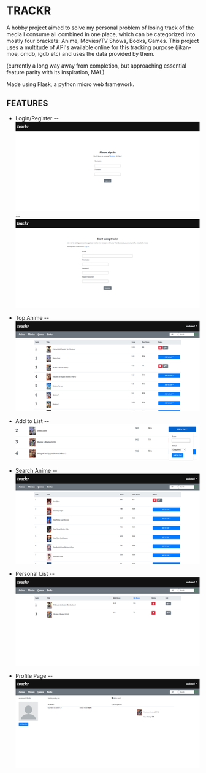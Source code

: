 # TRACKR

A hobby project aimed to solve my personal problem of losing track of the media I consume all combined in one place, which can be categorized into mostly four brackets: Anime, Movies/TV Shows, Books, Games. This project uses a multitude of API's available online for this tracking purpose (jikan-moe, omdb, igdb etc) and uses the data provided by them. 

(currently a long way away from completion, but approaching essential feature parity with its inspiration, MAL)

Made using Flask, a python micro web framework.

## FEATURES

- Login/Register 
 -- ![Login Page](screenshots/login_page.PNG)
 -- ![Register Page](screenshots/register_page.png)
 
- Top Anime
 -- ![Top Anime Page](screenshots/top_anime.png)

- Add to List
 -- ![Add to List dropdown](screenshots/add_to_list.png)

- Search Anime
 -- ![Search Results Page](screenshots/search_page.png)

- Personal List
 -- ![Personal List Page](screenshots/personal_list.png)

- Profile Page
 -- ![Profile Page](screenshots/profile_page.png)

